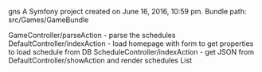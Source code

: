 gns
A Symfony project created on June 16, 2016, 10:59 pm.
Bundle path: src/Games/GameBundle

GameController/parseAction - parse the schedules
DefaultController/indexAction - load homepage with form to get properties to load schedule from DB
ScheduleController/indexAction - get JSON from DefaultController/showAction and render schedules List
